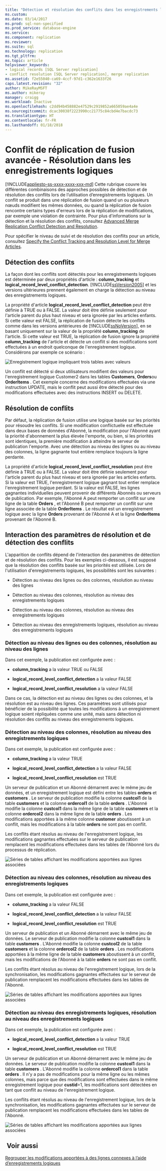 ```yaml
---
title: "Détection et résolution des conflits dans les enregistrements logiques | Microsoft Docs"
ms.custom: 
ms.date: 03/14/2017
ms.prod: sql-non-specified
ms.prod_service: database-engine
ms.service: 
ms.component: replication
ms.reviewer: 
ms.suite: sql
ms.technology: replication
ms.tgt_pltfrm: 
ms.topic: article
helpviewer_keywords:
- logical records [SQL Server replication]
- conflict resolution [SQL Server replication], merge replication
ms.assetid: f2e55040-ca69-4ccf-97d1-c362e1633f26
caps.latest.revision: "32"
author: MikeRayMSFT
ms.author: mikeray
manager: craigg
ms.workload: Inactive
ms.openlocfilehash: c2dd94b458882e47529c2919852a665059ae4a4e
ms.sourcegitcommit: dcac30038f2223990cc21775c84cbd4e7bacdc73
ms.translationtype: HT
ms.contentlocale: fr-FR
ms.lasthandoff: 01/18/2018
---
```

# <a name="advanced-merge-replication-conflict---resolving-in-logical-record"></a>Conflit de réplication de fusion avancée - Résolution dans les enregistrements logiques
[!INCLUDE[appliesto-ss-xxxx-xxxx-xxx-md](../../../includes/appliesto-ss-xxxx-xxxx-xxx-md.md)] Cette rubrique couvre les différentes combinaisons des approches possibles de détection et de résolution des conflits lors de l’utilisation d’enregistrements logiques. Un conflit se produit dans une réplication de fusion quand un ou plusieurs nœuds modifient les mêmes données, ou quand la réplication de fusion rencontre certains types d'erreurs lors de la réplication de modifications, par exemple une violation de contrainte. Pour plus d'informations sur la détection et la résolution des conflits, consultez [Advanced Merge Replication Conflict Detection and Resolution](../../../relational-databases/replication/merge/advanced-merge-replication-conflict-detection-and-resolution.md).  
  
 Pour spécifier le niveau de suivi et de résolution des conflits pour un article, consultez [Specify the Conflict Tracking and Resolution Level for Merge Articles](../../../relational-databases/replication/publish/specify-the-conflict-tracking-and-resolution-level-for-merge-articles.md).  
  
## <a name="conflict-detection"></a>Détection des conflits  
 La façon dont les conflits sont détectés pour les enregistrements logiques est déterminée par deux propriétés d'article : **column_tracking** et **logical_record_level_conflict_detection**. [!INCLUDE[ssVersion2005](../../../includes/ssversion2005-md.md)] et les versions ultérieures prennent également en charge la détection au niveau des enregistrements logiques.  
  
 La propriété d'article **logical_record_level_conflict_detection** peut être définie à TRUE ou à FALSE. La valeur doit être définie seulement pour l'article parent du plus haut niveau et sera ignorée par les articles enfants. Si cette valeur est FALSE, la réplication de fusion détecte les conflits comme dans les versions antérieures de [!INCLUDE[ssNoVersion](../../../includes/ssnoversion-md.md)], en se basant uniquement sur la valeur de la propriété **column_tracking** de l'article. Si cette valeur est TRUE, la réplication de fusion ignore la propriété **column_tracking** de l'article et détecte un conflit si des modifications sont effectuées à un endroit quelconque de l'enregistrement logique. Considérons par exemple ce scénario :  
  
 ![Enregistrement logique impliquant trois tables avec valeurs](../../../relational-databases/replication/merge/media/logical-records-05.gif "Enregistrement logique impliquant trois tables avec valeurs")  
  
 Un conflit est détecté si deux utilisateurs modifient des valeurs pour l'enregistrement logique Customer2 dans les tables **Customers**, **Orders**ou **OrderItems** . Cet exemple concerne des modifications effectuées via une instruction UPDATE, mais le conflit peut aussi être détecté pour des modifications effectuées avec des instructions INSERT ou DELETE.  
  
## <a name="conflict-resolution"></a>Résolution de conflits  
 Par défaut, la réplication de fusion utilise une logique basée sur les priorités pour résoudre les conflits. Si une modification conflictuelle est effectuée dans deux bases de données d'Abonné, la modification pour l'Abonné ayant la priorité d'abonnement la plus élevée l'emporte, ou bien, si les priorités sont identiques, la première modification à atteindre le serveur de publication l'emporte. Avec une détection au niveau des lignes ou au niveau des colonnes, la ligne gagnante tout entière remplace toujours la ligne perdante.  
  
 La propriété d'article **logical_record_level_conflict_resolution** peut être définie à TRUE ou à FALSE. La valeur doit être définie seulement pour l'article parent du plus haut niveau et sera ignorée par les articles enfants. Si la valeur est TRUE, l'enregistrement logique gagnant tout entier remplace l'enregistrement logique perdant. Si la valeur est FALSE, les lignes gagnantes individuelles peuvent provenir de différents Abonnés ou serveurs de publication. Par exemple, l'Abonné A peut remporter un conflit sur une ligne de la table **Orders** , et l'Abonné B peut remporter un conflit sur une ligne associée de la table **OrderItems** . Le résultat est un enregistrement logique avec la ligne **Orders** provenant de l'Abonné A et la ligne **OrderItems** provenant de l'Abonné B.  
  
## <a name="interaction-of-conflict-resolution-and-detection-settings"></a>Interaction des paramètres de résolution et de détection des conflits  
 L'apparition de conflits dépend de l'interaction des paramètres de détection et de résolution des conflits. Pour les exemples ci-dessous, il est supposé que la résolution des conflits basée sur les priorités est utilisée. Lors de l'utilisation d'enregistrements logiques, les possibilités sont les suivantes :  
  
-   Détection au niveau des lignes ou des colonnes, résolution au niveau des lignes  
  
-   Détection au niveau des colonnes, résolution au niveau des enregistrements logiques  
  
-   Détection au niveau des colonnes, résolution au niveau des enregistrements logiques  
  
-   Détection au niveau des enregistrements logiques, résolution au niveau des enregistrements logiques  
  
### <a name="row-or-column-level-detection-row-level-resolution"></a>Détection au niveau des lignes ou des colonnes, résolution au niveau des lignes  
 Dans cet exemple, la publication est configurée avec :  
  
-   **column_tracking** a la valeur TRUE ou FALSE  
  
-   **logical_record_level_conflict_detection** a la valeur FALSE  
  
-   **logical_record_level_conflict_resolution** a la valeur FALSE  
  
 Dans ce cas, la détection est au niveau des lignes ou des colonnes, et la résolution est au niveau des lignes. Ces paramètres sont utilisés pour bénéficier de la possibilité que toutes les modifications à un enregistrement logique soient répliquées comme une unité, mais sans détection ni résolution des conflits au niveau des enregistrements logiques.  
  
### <a name="column-level-detection-logical-record-resolution"></a>Détection au niveau des colonnes, résolution au niveau des enregistrements logiques  
 Dans cet exemple, la publication est configurée avec :  
  
-   **column_tracking** a la valeur TRUE  
  
-   **logical_record_level_conflict_detection** a la valeur FALSE  
  
-   **logical_record_level_conflict_resolution** est TRUE  
  
 Un serveur de publication et un Abonné démarrent avec le même jeu de données, et un enregistrement logique est défini entre les tables **orders** et **customers** . Le serveur de publication modifie la colonne **custcol1** de la table **customers** et la colonne **ordercol1** de la table **orders** . L'Abonné modifie la colonne **custcol1** dans la même ligne de la table **customers** et la colonne **ordercol2** dans la même ligne de la table **orders** . Les modifications apportées à la même colonne **customer** aboutissent à un conflit, mais les modifications à la table **orders** ne sont pas en conflit.  
  
 Les conflits étant résolus au niveau de l'enregistrement logique, les modifications gagnantes effectuées sur le serveur de publication remplacent les modifications effectuées dans les tables de l'Abonné lors du processus de réplication.  
  
 ![Séries de tables affichant les modifications apportées aux lignes associées](../../../relational-databases/replication/merge/media/logical-records-06.gif "Séries de tables affichant les modifications apportées aux lignes associées")  
  
### <a name="row-level-detection-logical-record-resolution"></a>Détection au niveau des colonnes, résolution au niveau des enregistrements logiques  
 Dans cet exemple, la publication est configurée avec :  
  
-   **column_tracking** a la valeur FALSE  
  
-   **logical_record_level_conflict_detection** a la valeur FALSE  
  
-   **logical_record_level_conflict_resolution** est TRUE  
  
 Un serveur de publication et un Abonné démarrent avec le même jeu de données. Le serveur de publication modifie la colonne **custcol1** dans la table **customers** . L'Abonné modifie la colonne **custcol2** de la table **customers** et la colonne **ordercol2** de la table **orders** . Les modifications apportées à la même ligne de la table **customers** aboutissent à un conflit, mais les modifications de l'Abonné à la table **orders** ne sont pas en conflit.  
  
 Les conflits étant résolus au niveau de l'enregistrement logique, lors de la synchronisation, les modifications gagnantes effectuées sur le serveur de publication remplacent les modifications effectuées dans les tables de l'Abonné.  
  
 ![Séries de tables affichant les modifications apportées aux lignes associées](../../../relational-databases/replication/merge/media/logical-records-07.gif "Séries de tables affichant les modifications apportées aux lignes associées")  
  
### <a name="logical-record-detection-logical-record-resolution"></a>Détection au niveau des enregistrements logiques, résolution au niveau des enregistrements logiques  
 Dans cet exemple, la publication est configurée avec :  
  
-   **logical_record_level_conflict_detection** a la valeur TRUE  
  
-   **logical_record_level_conflict_resolution** est TRUE  
  
 Un serveur de publication et un Abonné démarrent avec le même jeu de données. Le serveur de publication modifie la colonne **custcol1** dans la table **customers** . L'Abonné modifie la colonne **ordercol1** dans la table **orders** . Il n'y a pas de modifications pour la même ligne ou les mêmes colonnes, mais parce que des modifications sont effectuées dans le même enregistrement logique pour **custid**=1, les modifications sont détectées en tant que conflit au niveau de l'enregistrement logique.  
  
 Les conflits étant résolus au niveau de l'enregistrement logique, lors de la synchronisation, les modifications gagnantes effectuées sur le serveur de publication remplacent les modifications effectuées dans les tables de l'Abonné.  
  
 ![Séries de tables affichant les modifications apportées aux lignes associées](../../../relational-databases/replication/merge/media/logical-records-08.gif "Séries de tables affichant les modifications apportées aux lignes associées")  
  
## <a name="see-also"></a> Voir aussi  
 [Regrouper les modifications apportées à des lignes connexes à l’aide d’enregistrements logiques](../../../relational-databases/replication/merge/group-changes-to-related-rows-with-logical-records.md)  
  
  
